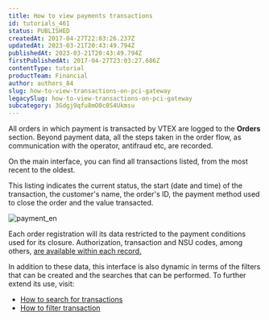 ```yaml
---
title: How to view payments transactions
id: tutorials_461
status: PUBLISHED
createdAt: 2017-04-27T22:03:26.237Z
updatedAt: 2023-03-21T20:43:49.794Z
publishedAt: 2023-03-21T20:43:49.794Z
firstPublishedAt: 2017-04-27T23:03:27.686Z
contentType: tutorial
productTeam: Financial
author: authors_84
slug: how-to-view-transactions-on-pci-gateway
legacySlug: how-to-view-transactions-on-pci-gateway
subcategory: 3Gdgj9qfu8mO0c0S4Ukmsu
---
```


All orders in which payment is transacted by VTEX are logged to the **Orders** section. Beyond payment data, all the steps taken in the order flow, as communication with the operator, antifraud etc, are recorded.

On the main interface, you can find all transactions listed, from the most recent to the oldest.

This listing indicates the current status, the start (date and time) of the transaction, the customer's name, the order's ID, the payment method used to close the order and the value transacted.

![payment_en](//images.ctfassets.net/alneenqid6w5/3g2NhLJ0KNKatzSuVVYoVm/1ea0a2b0479a1d411935a9e873213252/payment_en.jpg)

Each order registration will its data restricted to the payment conditions used for its closure. Authorization, transaction and NSU codes, among others, [are available within each record.](http://help.vtex.com/tutorial/como-visualizar-detalhes-do-pedido/ "are available within each record.")

In addition to these data, this interface is also dynamic in terms of the filters that can be created and the searches that can be performed. To further extend its use, visit:

- [How to search for transactions](http://help.vtex.com/en/tutorial/searching-for-transactions-on-pci-gateway)
- [How to filter transaction](http://help.vtex.com/en/faq/filtering-transactions-on-pci-gateway)
